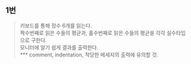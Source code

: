 ## 1번
>키보드를 통해 정수 6개를 읽는다.   
짝수번째로 읽은 수들의 평균과, 홀수번째로 읽은 수들의 평균을 각각 실수타입으로 구한다.  
모니터에 알기 쉽게 결과를 출력한다.   
>*** comment, indentation, 적당한 메세지의 출력에 유의할 것.
